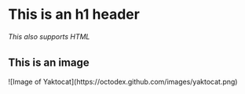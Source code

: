 # This is an h1 header
<h6>This also supports HTML</h6>

<h2>This is an image</h2>
![Image of Yaktocat](https://octodex.github.com/images/yaktocat.png)
